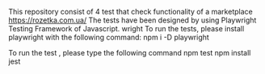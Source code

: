 This repository consist of 4 test that check functionality of 
a marketplace https://rozetka.com.ua/
The tests have been designed by using Playwright Testing Framework of Javascript. wright
To run the tests, please install playwright with the following command:
npm i -D playwright

To run the test , please type the following command
npm test
npm install jest
